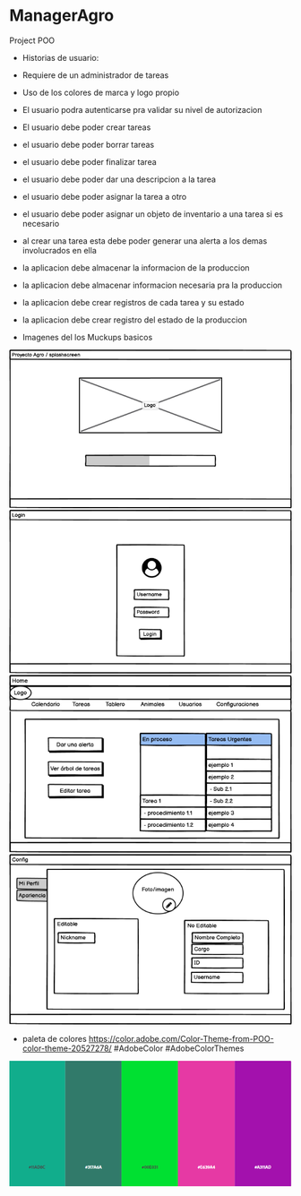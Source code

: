# ManagerAgro
Project POO
- Historias de usuario:
 - Requiere de un administrador de tareas
 - Uso de los colores de marca y logo propio
 - El usuario podra autenticarse pra validar su nivel de autorizacion
 - El usuario debe poder crear tareas
 - el usuario debe poder borrar tareas
 - el usuario debe poder finalizar tarea
 - el usuario debe poder dar una descripcion a la tarea
 - el usuario debe poder asignar la tarea a otro
 - el usuario debe poder asignar un objeto de inventario a una tarea si es necesario
 - al crear una tarea esta debe poder generar una alerta a los demas involucrados en ella
 - la aplicacion debe almacenar la informacion de la produccion
 - la aplicacion debe almacenar informacion necesaria pra la produccion
 - la aplicacion debe crear registros de cada tarea y su estado
 - la aplicacion debe crear registro del estado de la produccion
 


 - Imagenes del los Muckups basicos
 
![splashscreen](https://github.com/Ricardopg10/ManagerAgro/blob/main/assetsmd/splashscreen.png)
![login](https://github.com/Ricardopg10/ManagerAgro/blob/main/assetsmd/login.png)
![home](https://github.com/Ricardopg10/ManagerAgro/blob/main/assetsmd/home.png)
![config](https://github.com/Ricardopg10/ManagerAgro/blob/main/assetsmd/config.png)

 - paleta de colores
 https://color.adobe.com/Color-Theme-from-POO-color-theme-20527278/ #AdobeColor #AdobeColorThemes 

![Color_theme](https://github.com/Ricardopg10/ManagerAgro/blob/main/assetsmd/colortheme.PNG)

